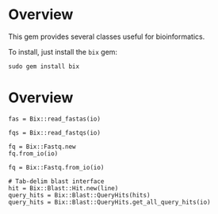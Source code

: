 Overview
============

This gem provides several classes useful for bioinformatics.

To install, just install the `bix` gem:

    sudo gem install bix


Overview
====
    fas = Bix::read_fastas(io)
    
    fqs = Bix::read_fastqs(io)
    
    fq = Bix::Fastq.new
    fq.from_io(io)
    
    fq = Bix::Fastq.from_io(io)
    
    # Tab-delim blast interface
    hit = Bix::Blast::Hit.new(line)
    query_hits = Bix::Blast::QueryHits(hits)
    query_hits = Bix::Blast::QueryHits.get_all_query_hits(io)
